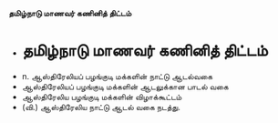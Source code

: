 **தமிழ்நாடு மாணவர் கணினித் திட்டம்**
- # தமிழ்நாடு மாணவர் கணினித் திட்டம்
- n. ஆஸ்திரேலியப் பழங்குடி மக்களின் நாட்டு ஆடல்வகை
- ஆஸ்திரேலியப் பழங்குடி மக்களின் ஆடலுக்கான பாடல் வகை
- ஆஸ்திரேலிய பழங்குடி மக்களின் விழாக்கூட்டம்
- (வி.) ஆஸ்திரேலிய நாட்டு ஆடல் வகை நடத்து.

